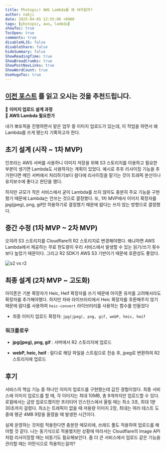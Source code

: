 ```yaml
---
title: Photopic) AWS Lambda를 왜 써야할까?
author: nakji
date: 2025-04-05 12:55:00 +0900
tags: [photopic, aws, lambda]
showToc: true
TocOpen: true
comments: true
disableHLJS: false
disableShare: false
hideSummary: false
ShowReadingTime: true
ShowBreadCrumbs: true
ShowPostNavLinks: true
ShowWordCount: true
UseHugoToc: true
---
```

## [이전 포스트](/posts/2025/photopic) 를 읽고 오시는 것을 추천드립니다.

🔔 **이미지 업로드 설계 과정**   
🔔 **AWS Lambda 필요한가**

내가 뽀또픽을 진행하면서 맡은 업무 중 이미지 업로드가 있는데, 이 작업을 하면서 왜 Lambda를 쓰게 됐는지 기록하고자 한다. 

## **초기 설계 (시작 ~ 1차 MVP)**
인프라는 AWS 서버를 사용하니 이미지 저장을 위해 S3 스토리지를 이용하고 필요한 부분이 생기면 Lambda도 사용하자는 계획이 있었다. 예시로 추후 리사이징 기능을 추가한다면 메인 서버에서 처리하기보다 람다에 리사이징을 맡기는 것이 트래픽 분산이나 유지보수에 좋다고 판단을 했다.

하지만 규모가 작은 서비스에서 굳이 Lambda를 쓰지 않아도 충분히 주요 기능을 구현했기 때문에 Lambda는 안쓰는 것으로 결정했다. 또, 1차 MVP에서 이미지 확장자를 jpg(jpeg), png, gif만 허용하기로 결정했기 때문에 람다는 쓰지 않는 방향으로 결정했다.

## **중간 수정 (1차 MVP ~ 2차 MVP)**
오히려 S3 스토리지를 Cloudflare의 R2 스토리지로 변경해야했다. 왜냐하면 AWS Lambda에서 제공하는 무료 한도량이 우리 서비스에서 발생할 수 있는 읽기/쓰기 횟수보다 높았기 때문이다. 그리고 R2 SDK가 AWS S3 기반이기 때문에 호환성도 좋았다.

![s2 vs r2](https://yuuuuuuyu.github.io/images/2025/photopic-aws-lambda.png)

## **최종 설계 (2차 MVP ~ 고도화)**
아이폰은 기본 확장자가 Heic, Heif 확장자를 쓰기 때문에 아이폰 유저를 고려해서라도 확장자를 추가해야했다. 하지만 자바 라이브러리에서 Heic 확장자를 호환해주지 않기 때문에 람다를 사용하여 `heic-convert` 라이브러리를 사용하는 함수를 만들었다

- 최종 이미지 업로드 확장자: `jpg(jpeg), png, gif, webP, heic, heif`

### **워크플로우**
- **jpg(jpeg), png, gif**
: 서버에서 R2 스토리지에 업로드

- **webP, heic, heif**
: 람다로 해당 파일을 스트림으로 전송 후, jpeg로 변환하여 R2 스토리지에 업로드

## **후기**
서비스의 핵심 기능 중 하나인 이미지 업로드를 구현했는데 값진 경험이었다. 최종 서비스에 이미지 업로드를 할 때, 각 이미지는 최대 10MB, 총 9개까지만 업로드할 수 있다. 로컬에서는 금방 업로드했지만 프리티어 인스턴스에서 올릴 때는 최소 3초, 최대 1분 30초까지 걸렸다. 최소는 트래픽이 없을 때 저용량 이미지 2장, 최대는 여러 테스트 도중에 평균 4MB 9장을 올렸을 때 발생한 시간이다.

실제 운영하는 것처럼 적용한다면 충분한 메모리에, 쓰레드 풀도 적용하여 업로드를 해야할 것 같다. 나는 동기식으로 적용했지만 상황에 따라서는 Cloudflare의 Image API처럼 리사이징할 때는 비동기도 필요해보인다. 좀 더 큰 서비스에서 업로드 같은 기능을 관리할 때는 어떤식으로 적용하는걸까?